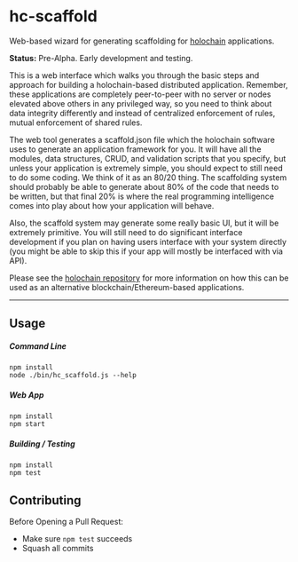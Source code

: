 # hc-scaffold
Web-based wizard for generating scaffolding for [holochain](http://github.com/metacurrency/holochain) applications.

**Status:** Pre-Alpha. Early development and testing.

This is a web interface which walks you through the basic steps and approach for building a holochain-based distributed application. Remember, these applications are completely peer-to-peer with no server or nodes elevated above others in any privileged way, so you need to think about data integrity differently and instead of centralized enforcement of rules, mutual enforcement of shared rules.

The web tool generates a scaffold.json file which the holochain software uses to generate an application framework for you. It will have all the modules, data structures, CRUD, and validation scripts that you specify, but unless your application is extremely simple, you should expect to still need to do some coding. We think of it as an 80/20 thing. The scaffolding system should probably be able to generate about 80% of the code that needs to be written, but that final 20% is where the real programming intelligence comes into play about how your application will behave.

Also, the scaffold system may generate some really basic UI, but it will be extremely primitive. You will still need to do significant interface development if you plan on having users interface with your system directly (you might be able to skip this if your app will mostly be interfaced with via API).

Please see the [holochain repository](http://github.com/metacurrency/holochain) for more information on how this can be used as an alternative blockchain/Ethereum-based applications.

---

## Usage

##### Command Line

```
npm install
node ./bin/hc_scaffold.js --help
```

##### Web App

```
npm install
npm start
```

##### Building / Testing

```
npm install
npm test
```

## Contributing

Before Opening a Pull Request:
- Make sure `npm test` succeeds
- Squash all commits
